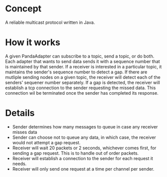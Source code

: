 Concept
=======

A reliable multicast protocol written in Java.  

How it works
============
A given PandaAdapter can subscribe to a topic, send a topic, or do both.  Each adapter that wants to send 
data sends it with a sequence number that is maintained by that sender.  If a receiver is interested in a 
particular topic, it maintains the sender's sequence number to detect a gap.  If there are mutliple sending 
nodes on a given topic, the receiver will detect each of the senders' sequener number separately.  If a gap
is detected, the receiver will establish a tcp connection to the sender requesting the missed data.  This
connection wil be terminated once the sender has completed its response.

Details
=======
* Sender determines how many messages to queue in case any receiver misses data
* Sender can choose not to queue any data, in which case, the receiver would not attempt a gap request.
* Receiver will wait 20 packets or 2 seconds, whichever comes first, for sending a gap request.  This is to handle out of order packets.
* Receiver will establish a connection to the sender for each request it needs.
* Receiver will only send one request at a time per channel per sender.


